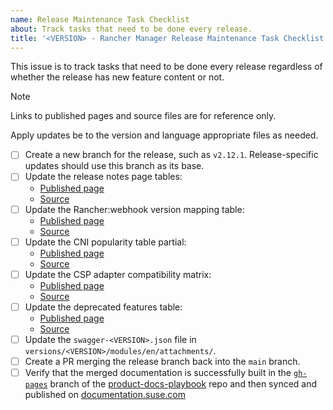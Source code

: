 ```yaml
---
name: Release Maintenance Task Checklist
about: Track tasks that need to be done every release.
title: '<VERSION> - Rancher Manager Release Maintenance Task Checklist'
---
```


This issue is to track tasks that need to be done every release regardless of whether the release has new feature content or not.

> [!NOTE]  
> Links to published pages and source files are for reference only.
>
> Apply updates be to the version and language appropriate files as needed.

- [ ] Create a new branch for the release, such as `v2.12.1`. Release-specific updates should use this branch as its base.
- [ ] Update the release notes page tables:
  - [Published page](https://documentation.suse.com/cloudnative/rancher-manager/latest/en/release-notes.html)
  - [Source](./blob/main/versions/latest/modules/en/pages/release-notes.adoc)
- [ ] Update the Rancher:webhook version mapping table:
  - [Published page](https://documentation.suse.com/cloudnative/rancher-manager/latest/en/security/rancher-webhook/rancher-webhook.html)
  - [Source](./blob/main/versions/latest/modules/en/pages/security/rancher-webhook/rancher-webhook.adoc)
- [ ] Update the CNI popularity table partial:
  - [Published page](https://documentation.suse.com/cloudnative/rancher-manager/latest/en/faq/container-network-interface-providers.html#_cni_community_popularity)
  - [Source](./blob/main/shared/modules/ROOT/partials/en/cni-popularity.adoc)
- [ ] Update the CSP adapter compatibility matrix:
  - [Published page](https://documentation.suse.com/cloudnative/rancher-manager/latest/en/installation-and-upgrade/hosted-kubernetes/cloud-marketplace/aws/install-adapter.html#_rancher_vs_adapter_compatibility_matrix)
  - [Source](./blob/main/versions/latest/modules/en/pages/installation-and-upgrade/hosted-kubernetes/cloud-marketplace/aws/install-adapter.adoc)
- [ ] Update the deprecated features table:
  - [Published page](https://documentation.suse.com/cloudnative/rancher-manager/latest/en/faq/deprecated-features.html#_where_can_i_find_out_which_features_have_been_deprecated_in_rancher)
  - [Source](./blob/main/versions/latest/modules/en/pages/faq/deprecated-features.adoc)
- [ ] Update the `swagger-<VERSION>.json` file in `versions/<VERSION>/modules/en/attachments/`.
- [ ] Create a PR merging the release branch back into the `main` branch.
- [ ] Verify that the merged documentation is successfully built in the [`gh-pages`](https://github.com/rancher/product-docs-playbook/tree/gh-pages) branch of the [product-docs-playbook](https://github.com/rancher/product-docs-playbook) repo and then synced and published on [documentation.suse.com](https://documentation.suse.com/cloudnative/rancher-manager/)
